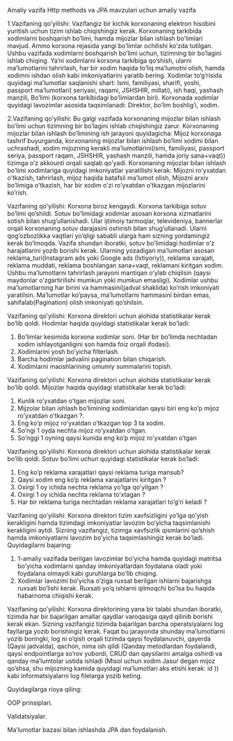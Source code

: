 Amaliy vazifa
Http methods va JPA  mavzulari uchun amaliy vazifa

1.Vazifaning qo’yilishi: Vazifangiz bir kichik korxonaning elektron hisobini yuritish uchun tizim ishlab chiqishingiz kerak. Korxonaning tarkibida xodimlarni boshqarish bo’limi, hamda mijozlar bilan ishlash bo’limlari mavjud. Ammo korxona rejasida yangi bo’limlar ochilishi ko’zda tutilgan. Ushbu vazifada xodimlarni boshqarish bo’limi uchun, tizimning bir bo’lagini ishlab chiqing. Ya’ni xodimlarni korxona tarkibiga qo’shish, ularni ma’lumotlarini tahrirlash, har bir xodim haqida to’liq ma’lumotni olish, hamda xodimni ishdan olish kabi imkoniyatlarini  yaratib bering.
Xodimlar to’g’risida quyidagi ma’lumotlar saqlanishi shart: Ismi, familiyasi, sharifi, yoshi,
passport ma’lumotlari( seriyasi, raqami, JSHSHIR, millati), ish haqi, yashash manzili, Bo’limi (korxona tarkibidagi bo’limlardan biri).
Korxonada xodimlar quyidagi lavozimlar asosida taqsimlanadi: Direktor, bo’lim boshlig’i, xodim.



2.Vazifaning qo’yilishi: Bu galgi vazifada korxonaning mijozlar bilan ishlash bo’limi uchun tizimning bir bo’lagini ishlab chiqishingiz zarur. Korxonaning mijozlar bilan ishlash bo’limining ish  jarayoni quyidagicha: Mijoz korxonaga tashrif buyurganda, korxonaning mijozlar bilan ishlash bo’limi xodimi bilan uchrashadi, xodim mijozning kerakli ma’lumotlarini(ismi, familiyasi, passport seriya, passport raqam, JSHSHIR, yashash manzili, hamda joriy sana+vaqt)) tizimga o’z akkounti orqali saqlab qo’yadi. Korxonaning mijozlar bilan ishlash bo’limi xodimlariga quyidagi imkoniyatlar yaratilishi kerak: Mijozni ro’yxatdan o’tkazish, tahrirlash, mijoz haqida batafsil ma’lumot olish, Mijozni arxiv bo’limiga o’tkazish, har bir xodim o’zi ro’yxatdan o’tkazgan mijozlarini ko’rish.



Vazifaning qo’yilishi: Korxona biroz kengaydi. Korxona tarkibiga sotuv bo’limi qo’shildi. Sotuv bo’limidagi xodimlar asosan korxona xizmatlarini sotish bilan shug’ullanishadi. Ular ijtimoiy tarmoqlar, televideniya, bannerlar orqali korxonaning sotuv darajasini oshirish bilan shug’ullanadi. Ularni qog’ozbozlikka vaqtlari yo’qligi sababli ularga ham sizning yordamingiz kerak bo’lmoqda. Vazifa shundan iboratki, sotuv bo’limidagi hodimlar o’z harajatlarini yozib borishi kerak. Ularning yozadigan ma’lumotlari asosan reklama_turi(Instagram ads yoki Google ads (Ixtiyoriy)), reklama xarajati, reklama muddati, reklama boshlangan sana+vaqt, reklamani kiritgan xodim. Ushbu ma’lumotlarni tahrirlash jarayoni mantiqan o’ylab chiqilsin (qaysi maydonlar o’zgartirilishi mumkun yoki mumkun emasligi).
Xodimlar ushbu ma’lumotlarning har birini va hammasini(jadval shaklida) ko’rish imkoniyati yaratilsin. Ma’lumotlar ko’paysa, ma’lumotlarni hammasini birdan emas, sahifalab(Pagination) olish imkoniyati qo’shilsin.



Vazifaning qo’yilishi: Korxona direktori uchun alohida statistikalar kerak bo’lib qoldi.
Hodimlar haqida quyidagi statistikalar kerak bo’ladi:
1. Bo’limlar kesimida korxona xodimlar soni. (Har bir bo’limda nechtadan xodim ishlayotganligini son hamda foiz orqali ifodasi).
2. Xodimlarini yosh bo’yicha filterlash.
3. Barcha hodimlar jadvalini pagination bilan chiqarish.
4. Xodimlarni maoshlarining umumiy summalarini topish.



Vazifaning qo’yilishi: Korxona direktori uchun alohida statistikalar kerak bo’lib qoldi.
Mijozlar haqida quyidagi statistikalar kerak bo’ladi:
1. Kunlik ro’yxatdan o’tgan mijozlar soni.
2. Mijzolar bilan ishlash bo’limining xodimlaridan qaysi biri eng ko’p mijoz ro’yxatdan o’tkazgan ?.
3. Eng ko’p mijoz ro’yxatdan o’tkazgan top 3 ta xodim.
4. So’ngi 1 oyda nechta mijoz ro’yxatdan o’tgan.
5. So’nggi 1 oyning qaysi kunida eng ko’p mijoz ro’yxatdan o’tgan



Vazifaning qo’yilishi: Korxona direktori uchun alohida statistikalar kerak bo’lib qoldi.
Sotuv bo’limi uchun quyidagi statistikalar kerak bo’ladi:
1. Eng ko’p reklama xarajatlari qaysi reklama turiga mansub?
2. Qaysi xodim eng ko’p reklama xarajatlarini kiritgan ?
3. Oxirgi 1 oy ichida nechta reklama yo’lga qo’yilgan ?
4. Oxirgi 1 oy ichida nechta reklama to’xtagan ?
5. Har bir reklama turiga nechtadan reklama xarajatlari to’g’ri keladi ?



Vazifaning qo’yilishi: Korxona direktori tizim xavfsizligini yo’lga qo’yish kerakligini hamda tizimdagi imkoniyatlar lavozim bo’yicha taqsimlanishi kerakligini aytdi. Sizning vazifangiz, tizimga xavfsizlik qismlarini qo’shish hamda imkoniyatlarni lavozim bo’yicha taqsimlashingiz kerak bo’ladi.
Quyidagilarni bajaring:
1) 1-amaliy vazifada berilgan lavozimlar bo’yicha hamda quyidagi matritsa bo’yicha xodimlarni qanday imkoniyatlardan foydalana oladi yoki foydalana olmaydi kabi guruhlarga bo’lib chiqing.
2) Xodimlar lavozimi bo’yicha o’ziga ruxsat berilgan ishlarni bajarishga ruxsati bo’lishi kerak. Ruxsati yo’q ishlarni qilmoqchi bo’lsa bu haqida habarnoma chiqishi kerak.



Vazifaning qo’yilishi: Korxona direktorining yana bir talabi shundan iboratki, tizimda har bir bajarilgan amallar qaydlar varoqasiga qayd qilinib borishi kerak ekan. Sizning vazifangiz tizimda bajarilgan barcha operatsiyalarni log fayllarga yozib borishingiz kerak.
Faqat bu jarayonda shunday ma’lumotlarni yozib boringki, log ni o’qish orqali tizimda qaysi foydalanuvchi, qayerda (Qaysi jadvalda), qachon, nima ish qildi (Qanday metodlardan foydalandi, qaysi endpointlarga so’rov yubordi, CRUD dan qaysilarini amalga oshirdi va qanday ma’lumtolar ustida ishladi (Misol uchun xodim Jasur degan mijoz qo’shsa, shu mijozning kamida quyidagi ma’lumotlari aks etishi kerak: id ))  kabi informatsiyalarni log filelarga yozib keting.


Quyidagilarga rioya qiling:

OOP prinsiplari.

Validatsiyalar.

Ma’lumotlar bazasi bilan ishlashda JPA dan foydalanish.